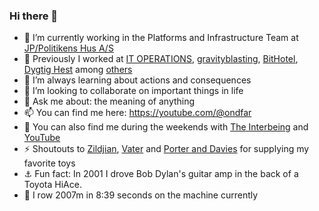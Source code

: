 ### Hi there 👋

- 🔭 I’m currently working in the Platforms and Infrastructure Team at [JP/Politikens Hus A/S](https://jppol.dk) 
- 🐎 Previously I worked at [IT OPERATIONS](https://itoperations.dk), [gravityblasting](https://gravityblasting.com), [BitHotel](https://bithotel.net), [Dygtig Hest](https://dygtighest.dk) among [others](https://github.com/Kristoffer/Kristoffer/blob/main/CV.md) 
- 🌱 I’m always learning about actions and consequences
- 👯 I’m looking to collaborate on important things in life
- 💬 Ask me about: the meaning of anything
- 📫 You can find me here: https://youtube.com/@ondfar 
- 🥁 You can also find me during the weekends with [The Interbeing](https://theinterbeing.com) and [YouTube](https://www.youtube.com/user/THEINTERBEING)
- ⚡ Shoutouts to [Zildjian](https://zildjian.com), [Vater](https://www.vater.com) and [Porter and Davies](https://www.porteranddavies.co.uk) for supplying my favorite toys
- ⚓️ Fun fact: In 2001 I drove Bob Dylan's guitar amp in the back of a Toyota HiAce. 
- 🛶 I row 2007m in 8:39 seconds on the machine currently 
